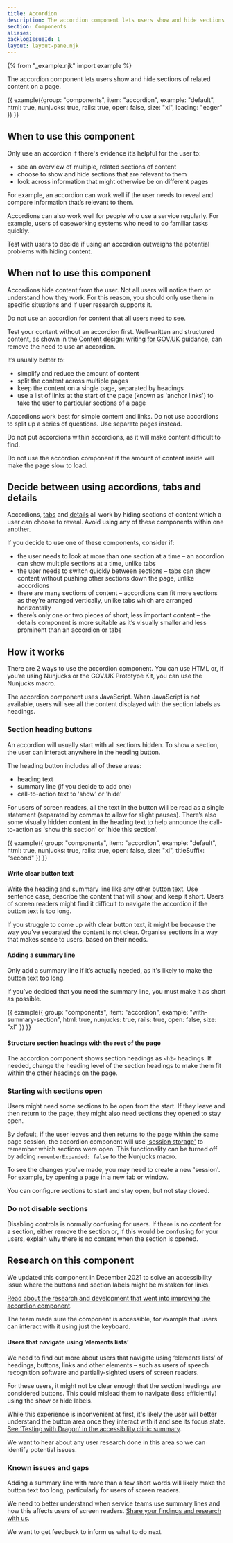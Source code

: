 ```yaml
---
title: Accordion
description: The accordion component lets users show and hide sections of related content on a page
section: Components
aliases:
backlogIssueId: 1
layout: layout-pane.njk
---
```


{% from "_example.njk" import example %}

The accordion component lets users show and hide sections of related content on a page.

{{ example({group: "components", item: "accordion", example: "default", html: true, nunjucks: true, rails: true, open: false, size: "xl", loading: "eager" }) }}

## When to use this component

Only use an accordion if there's evidence it’s helpful for the user to:

- see an overview of multiple, related sections of content
- choose to show and hide sections that are relevant to them
- look across information that might otherwise be on different pages

For example, an accordion can work well if the user needs to reveal and compare information that’s relevant to them.

Accordions can also work well for people who use a service regularly. For example, users of caseworking systems who need to do familiar tasks quickly.

Test with users to decide if using an accordion outweighs the potential problems with hiding content.

## When not to use this component

Accordions hide content from the user. Not all users will notice them or understand how they work. For this reason, you should only use them in specific situations and if user research supports it.

Do not use an accordion for content that all users need to see.

Test your content without an accordion first. Well-written and structured content, as shown in the [Content design: writing for GOV.UK](https://www.gov.uk/guidance/content-design/writing-for-gov-uk) guidance, can remove the need to use an accordion.

It’s usually better to:

- simplify and reduce the amount of content
- split the content across multiple pages
- keep the content on a single page, separated by headings
- use a list of links at the start of the page (known as 'anchor links') to take the user to particular sections of a page

Accordions work best for simple content and links. Do not use accordions to split up a series of questions. Use separate pages instead.

Do not put accordions within accordions, as it will make content difficult to find.

Do not use the accordion component if the amount of content inside will make the page slow to load.

## Decide between using accordions, tabs and details

Accordions, [tabs](/components/tabs/) and [details](/components/details/) all work by hiding sections of content which a user can choose to reveal. Avoid using any of these components within one another.

If you decide to use one of these components, consider if:

- the user needs to look at more than one section at a time – an accordion can show multiple sections at a time, unlike tabs
- the user needs to switch quickly between sections – tabs can show content without pushing other sections down the page, unlike accordions
- there are many sections of content – accordions can fit more sections as they’re arranged vertically, unlike tabs which are arranged horizontally
- there’s only one or two pieces of short, less important content – the details component is more suitable as it’s visually smaller and less prominent than an accordion or tabs

## How it works

There are 2 ways to use the accordion component. You can use HTML or, if you’re using Nunjucks or the GOV.UK Prototype Kit, you can use the Nunjucks macro.

The accordion component uses JavaScript. When JavaScript is not available, users will see all the content displayed with the section labels as headings.

### Section heading buttons

An accordion will usually start with all sections hidden. To show a section, the user can interact anywhere in the heading button.

The heading button includes all of these areas:

- heading text
- summary line (if you decide to add one)
- call-to-action text to 'show' or 'hide'

For users of screen readers, all the text in the button will be read as a single statement (separated by commas to allow for slight pauses). There’s also some visually hidden content in the heading text to help announce the call-to-action as 'show this section' or 'hide this section'.

{{ example({ group: "components", item: "accordion", example: "default", html: true, nunjucks: true, rails: true, open: false, size: "xl", titleSuffix: "second" }) }}

#### Write clear button text

Write the heading and summary line like any other button text. Use sentence case, describe the content that will show, and keep it short.
Users of screen readers might find it difficult to navigate the accordion if the button text is too long.

If you struggle to come up with clear button text, it might be because the way you’ve separated the content is not clear. Organise sections in a way that makes sense to users, based on their needs.

#### Adding a summary line

Only add a summary line if it’s actually needed, as it's likely to make the button text too long.

If you’ve decided that you need the summary line, you must make it as short as possible.

{{ example({ group: "components", item: "accordion", example: "with-summary-section", html: true, nunjucks: true, rails: true, open: false, size: "xl" }) }}

#### Structure section headings with the rest of the page

The accordion component shows section headings as `<h2>` headings. If needed, change the heading level of the section headings to make them fit within the other headings on the page.

### Starting with sections open

Users might need some sections to be open from the start. If they leave and then return to the page, they might also need sections they opened to stay open.

By default, if the user leaves and then returns to the page within the same page session, the accordion component will use ['session storage'](https://developer.mozilla.org/en-US/docs/Web/API/Window/sessionStorage) to remember which sections were open. This functionality can be turned off by adding `rememberExpanded: false` to the Nunjucks macro.

To see the changes you've made, you may need to create a new 'session'. For example, by opening a page in a new tab or window.

You can configure sections to start and stay open, but not stay closed.

### Do not disable sections

Disabling controls is normally confusing for users. If there is no content for a section, either remove the section or, if this would be confusing for your users, explain why there is no content when the section is opened.

## Research on this component

We updated this component in December 2021 to solve an accessibility issue where the buttons and section labels might be mistaken for links.

[Read about the research and development that went into improving the accordion component](https://github.com/alphagov/govuk-design-system-backlog/issues/1#issuecomment-995675898).

The team made sure the component is accessible, for example that users can interact with it using just the keyboard.

#### Users that navigate using ‘elements lists’

We need to find out more about users that navigate using ‘elements lists’ of headings, buttons, links and other elements – such as users of speech recognition software and partially-sighted users of screen readers.

For these users, it might not be clear enough that the section headings are considered buttons. This could mislead them to navigate (less efficiently) using the show or hide labels.

While this experience is inconvenient at first, it's likely the user will better understand the button area once they interact with it and see its focus state. [See ‘Testing with Dragon’ in the accessibility clinic summary](https://github.com/alphagov/govuk-frontend/issues/2295#issuecomment-906449543).

We want to hear about any user research done in this area so we can identify potential issues.

### Known issues and gaps

Adding a summary line with more than a few short words will likely make the button text too long, particularly for users of screen readers.

We need to better understand when service teams use summary lines and how this affects users of screen readers. [Share your findings and research with us](https://github.com/alphagov/govuk-design-system-backlog/issues/1).

We want to get feedback to inform us what to do next.
